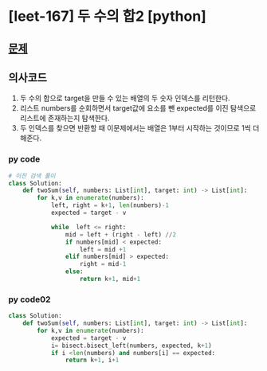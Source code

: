 # [leet-167] 두 수의 합2 [python]

## [문제](https://leetcode.com/problems/two-sum-ii-input-array-is-sorted/) 

## 의사코드
1. 두 수의 합으로 target을 만들 수 있는 배열의 두 숫자 인덱스를 리턴한다.
2. 리스트 numbers를 순회하면서 target값에 요소를 뺀 expected를 이진 탐색으로 리스트에 존재하는지 탐색한다.
3. 두 인덱스를 찾으면 반환할 때 이문제에서는 배열은 1부터 시작하는 것이므로 1씩 더해준다.

 
### py code
```py
# 이진 검색 풀이
class Solution:
    def twoSum(self, numbers: List[int], target: int) -> List[int]:
        for k,v in enumerate(numbers):
            left, right = k+1, len(numbers)-1
            expected = target - v 

            while  left <= right:
                mid = left + (right - left) //2
                if numbers[mid] < expected:
                    left = mid +1
                elif numbers[mid] > expected:
                    right = mid-1
                else:
                    return k+1, mid+1
```

### py code02
```py
class Solution:
    def twoSum(self, numbers: List[int], target: int) -> List[int]:
        for k,v in enumerate(numbers):
            expected = target - v 
            i= bisect.bisect_left(numbers, expected, k+1)    
            if i <len(numbers) and numbers[i] == expected:
                return k+1, i+1
```